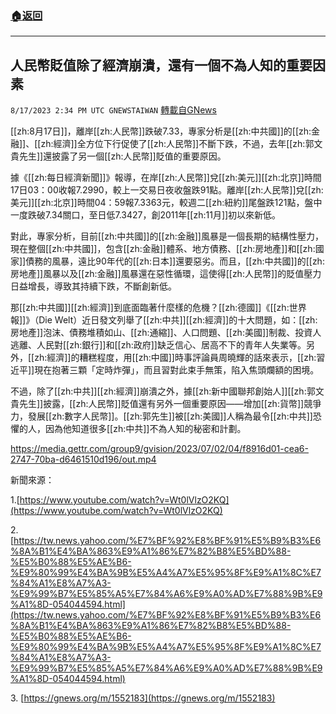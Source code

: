 ###  [:house:返回](README.md)
---


## 人民幣貶值除了經濟崩潰，還有一個不為人知的重要因素
`8/17/2023 2:34 PM UTC GNEWSTAIWAN` [轉載自GNews](https://gnews.org/articles/1563336)

[[zh:8月17日]]，離岸[[zh:人民幣]]跌破7.33，專家分析是[[zh:中共國]]的[[zh:金融]]、[[zh:經濟]]全方位下行促使了[[zh:人民幣]]不斷下跌，不過，去年[[zh:郭文貴先生]]還披露了另一個[[zh:人民幣]]貶值的重要原因。

  

據《[[zh:每日經濟新聞]]》報導，在岸[[zh:人民幣]]兌[[zh:美元]][[zh:北京]]時間17日03：00收報7.2990，較上一交易日夜收盤跌91點。離岸[[zh:人民幣]]兌[[zh:美元]][[zh:北京]]時間04：59報7.3363元，較週二[[zh:紐約]]尾盤跌121點，盤中一度跌破7.34關口，至日低7.3427，創2011年[[zh:11月]]初以來新低。

  

對此，專家分析，目前[[zh:中共國]]的[[zh:金融]]風暴是一個長期的結構性壓力，現在整個[[zh:中共國]]，包含[[zh:金融]]體系、地方債務、[[zh:房地產]]和[[zh:國家]]債務的風暴，遠比90年代的[[zh:日本]]還要惡劣。而且，[[zh:中共國]]的[[zh:房地產]]風暴以及[[zh:金融]]風暴還在惡性循環，這使得[[zh:人民幣]]的貶值壓力日益增長，導致其持續下跌，不斷創新低。

  

那[[zh:中共國]][[zh:經濟]]到底面臨著什麼樣的危機？[[zh:德國]]《[[zh:世界報]]》（Die Welt）近日發文列舉了[[zh:中共]][[zh:經濟]]的十大問題，如：[[zh:房地產]]泡沫、債務堆積如山、[[zh:通縮]]、人口問題、[[zh:美國]]制裁、投資人逃離、人民對[[zh:銀行]]和[[zh:政府]]缺乏信心、居高不下的青年人失業等。另外，[[zh:經濟]]的糟糕程度，用[[zh:中國]]時事評論員周曉輝的話來表示，[[zh:習近平]]現在抱著三顆「定時炸彈」，而且習對此束手無策，陷入焦頭爛額的困境。

  

不過，除了[[zh:中共]][[zh:經濟]]崩潰之外，據[[zh:新中國聯邦創始人]][[zh:郭文貴先生]]披露，[[zh:人民幣]]貶值還有另外一個重要原因——增加[[zh:貨幣]]競爭力，發展[[zh:數字人民幣]]。[[zh:郭先生]]被[[zh:美國]]人稱為最令[[zh:中共]]恐懼的人，因為他知道很多[[zh:中共]]不為人知的秘密和計劃。


https://media.gettr.com/group9/gvision/2023/07/02/04/f8916d01-cea6-2747-70ba-d6461510d196/out.mp4



新聞來源：

1.[https://www.youtube.com/watch?v=Wt0lVlzO2KQ](https://www.youtube.com/watch?v=Wt0lVlzO2KQ) 

2.[https://tw.news.yahoo.com/%E7%BF%92%E8%BF%91%E5%B9%B3%E6%8A%B1%E4%BA%863%E9%A1%86%E7%82%B8%E5%BD%88-%E5%B0%88%E5%AE%B6-%E9%80%99%E4%BA%9B%E5%A4%A7%E5%95%8F%E9%A1%8C%E7%84%A1%E8%A7%A3-%E9%99%B7%E5%85%A5%E7%84%A6%E9%A0%AD%E7%88%9B%E9%A1%8D-054044594.html](https://tw.news.yahoo.com/%E7%BF%92%E8%BF%91%E5%B9%B3%E6%8A%B1%E4%BA%863%E9%A1%86%E7%82%B8%E5%BD%88-%E5%B0%88%E5%AE%B6-%E9%80%99%E4%BA%9B%E5%A4%A7%E5%95%8F%E9%A1%8C%E7%84%A1%E8%A7%A3-%E9%99%B7%E5%85%A5%E7%84%A6%E9%A0%AD%E7%88%9B%E9%A1%8D-054044594.html) 

3\. [https://gnews.org/m/1552183](https://gnews.org/m/1552183)



